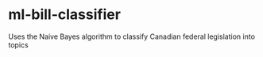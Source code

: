 # ml-bill-classifier
Uses the Naive Bayes algorithm to classify Canadian federal legislation into topics
